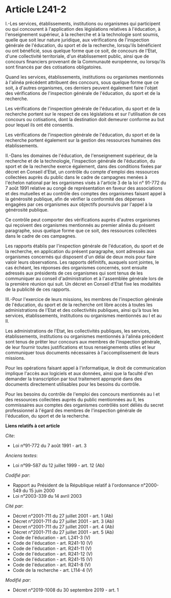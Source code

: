 # Article L241-2

I.-Les services, établissements, institutions ou organismes qui participent ou qui concourent à l'application des
législations relatives à l'éducation, à l'enseignement supérieur, à la recherche et à la technologie sont soumis, quelle que
soit leur nature juridique, aux vérifications de l'inspection générale de l'éducation, du sport et de la recherche,
lorsqu'ils bénéficient ou ont bénéficié, sous quelque forme que ce soit, de concours de l'Etat, d'une collectivité
territoriale, d'un établissement public, ainsi que de concours financiers provenant de la Communauté européenne, ou
lorsqu'ils sont financés par des cotisations obligatoires.

Quand les services, établissements, institutions ou organismes mentionnés à l'alinéa précédent attribuent des concours, sous
quelque forme que ce soit, à d'autres organismes, ces derniers peuvent également faire l'objet des vérifications de
l'inspection générale de l'éducation, du sport et de la recherche.

Les vérifications de l'inspection générale de l'éducation, du sport et de la recherche portent sur le respect de ces
législations et sur l'utilisation de ces concours ou cotisations, dont la destination doit demeurer conforme au but pour
lequel ils ont été consentis.

Les vérifications de l'inspection générale de l'éducation, du sport et de la recherche portent également sur la gestion des
ressources humaines des établissements.

II.-Dans les domaines de l'éducation, de l'enseignement supérieur, de la recherche et de la technologie, l'inspection
générale de l'éducation, du sport et de la recherche exerce également, dans des conditions fixées par décret en Conseil
d'Etat, un contrôle du compte d'emploi des ressources collectées auprès du public dans le cadre de campagnes menées à
l'échelon national par les organismes visés à l'article 3 de la loi n° 91-772 du 7 août 1991 relative au congé de
représentation en faveur des associations et des mutuelles et au contrôle des comptes des organismes faisant appel à la
générosité publique, afin de vérifier la conformité des dépenses engagées par ces organismes aux objectifs poursuivis par
l'appel à la générosité publique.

Ce contrôle peut comporter des vérifications auprès d'autres organismes qui reçoivent des organismes mentionnés au premier
alinéa du présent paragraphe, sous quelque forme que ce soit, des ressources collectées dans le cadre de ces campagnes.

Les rapports établis par l'inspection générale de l'éducation, du sport et de la recherche, en application du présent
paragraphe, sont adressés aux organismes concernés qui disposent d'un délai de deux mois pour faire valoir leurs
observations. Les rapports définitifs, auxquels sont jointes, le cas échéant, les réponses des organismes concernés, sont
ensuite adressés aux présidents de ces organismes qui sont tenus de les communiquer au conseil d'administration et à
l'assemblée générale lors de la première réunion qui suit. Un décret en Conseil d'Etat fixe les modalités de la publicité de
ces rapports.

III.-Pour l'exercice de leurs missions, les membres de l'inspection générale de l'éducation, du sport et de la recherche ont
libre accès à toutes les administrations de l'Etat et des collectivités publiques, ainsi qu'à tous les services,
établissements, institutions ou organismes mentionnés au I et au II.

Les administrations de l'Etat, les collectivités publiques, les services, établissements, institutions ou organismes
mentionnés à l'alinéa précédent sont tenus de prêter leur concours aux membres de l'inspection générale, de leur fournir
toutes justifications et tous renseignements utiles et leur communiquer tous documents nécessaires à l'accomplissement de
leurs missions.

Pour les opérations faisant appel à l'informatique, le droit de communication implique l'accès aux logiciels et aux données,
ainsi que la faculté d'en demander la transcription par tout traitement approprié dans des documents directement utilisables
pour les besoins du contrôle.

Pour les besoins du contrôle de l'emploi des concours mentionnés au I et des ressources collectées auprès du public
mentionnées au II, les commissaires aux comptes des organismes contrôlés sont déliés du secret professionnel à l'égard des
membres de l'inspection générale de l'éducation, du sport et de la recherche.

**Liens relatifs à cet article**

_Cite_:

  - Loi n°91-772 du 7 août 1991 - art. 3

_Anciens textes_:

  - Loi n°99-587 du 12 juillet 1999 - art. 12 (Ab)

_Codifié par_:

  - Rapport au Président de la République relatif à l'ordonnance n°2000-549 du 15 juin 2000
  - Loi n°2003-339 du 14 avril 2003

_Cité par_:

  - Décret n°2001-711 du 27 juillet 2001 - art. 1 (Ab)
  - Décret n°2001-711 du 27 juillet 2001 - art. 3 (Ab)
  - Décret n°2001-711 du 27 juillet 2001 - art. 4 (Ab)
  - Décret n°2001-711 du 27 juillet 2001 - art. 5 (Ab)
  - Code de l'éducation - art. L241-3 (V)
  - Code de l'éducation - art. R241-10 (V)
  - Code de l'éducation - art. R241-11 (V)
  - Code de l'éducation - art. R241-12 (V)
  - Code de l'éducation - art. R241-15 (V)
  - Code de l'éducation - art. R241-8 (V)
  - Code de la recherche - art. L114-4 (V)

_Modifié par_:

  - Décret n°2019-1008 du 30 septembre 2019 - art. 1
